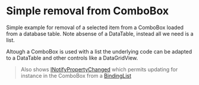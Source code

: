 ﻿# Simple removal from ComboBox

Simple example for removal of a selected item from a ComboBox loaded from a database table. Note absense of a DataTable, instead all we need is a list.

Altough a ComboBox is used with a list the underlying code can be adapted to a DataTable and other controls like a DataGridView.

> Also shows [INotifyPropertyChanged](https://docs.microsoft.com/en-us/dotnet/api/system.componentmodel.inotifypropertychanged?view=netcore-3.1) which permits updating for instance in the ComboBox from a [BindingList](https://docs.microsoft.com/en-us/dotnet/api/system.componentmodel.bindinglist-1?view=netcore-3.1)